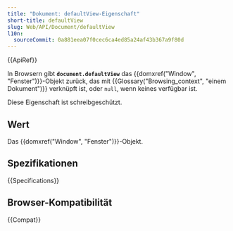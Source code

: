 ```yaml
---
title: "Dokument: defaultView-Eigenschaft"
short-title: defaultView
slug: Web/API/Document/defaultView
l10n:
  sourceCommit: 0a881eea07f0cec6ca4ed85a24af43b367a9f80d
---
```


{{ApiRef}}

In Browsern gibt **`document.defaultView`** das
{{domxref("Window", "Fenster")}}-Objekt zurück, das mit {{Glossary("Browsing_context", "einem Dokument")}} verknüpft ist, oder `null`, wenn keines verfügbar ist.

Diese Eigenschaft ist schreibgeschützt.

## Wert

Das {{domxref("Window", "Fenster")}}-Objekt.

## Spezifikationen

{{Specifications}}

## Browser-Kompatibilität

{{Compat}}
